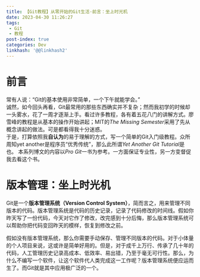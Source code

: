 ```yaml
---
title: 【Git教程】从零开始的Git生活·前言：坐上时光机
date: 2023-04-30 11:26:27
tags: 
 - Git
 - 教程
post-index: true
categories: Dev
linkhash: '@@linkhash2'
---
```

# 前言

常有人说：“Git的基本使用非常简单，一个下午就能学会。”  
诚然，如今回头再看，Git最常用的那些东西确实并不复杂；然而我初学的时候却一头雾水，花了一周才逐渐上手。看过许多教程，各有着五花八门的讲解方式。廖雪峰的教程是从基本的操作开始讲起；MIT的*The Missing Semester*采用了先从概念讲起的做法。可是都看得我十分迷惑。  
于是，打算依照我**自认为**的易于理解的方式，写一个简单的Git入门级教程。众所周知yet another是程序员“优秀传统”，那么此所谓*Yet Another Git Tutorial*是也。
本系列博文的内容以*Pro Git*一书为参考。一方面保证专业性，另一方变督促我去看这个书。

# 版本管理：坐上时光机

Git是一个**版本管理系统（Version Control System）**，简而言之，用来管理不同版本的代码。版本管理系统是代码的历史记录，记录了代码修改的时间线。假如你昨天写了一份代码，今天对它作了修改，改完感到十分后悔，那么版本管理系统可以帮助你把代码变回昨天的模样，恢复到修改之前。

假如没有版本管理系统，那么你需要手动保存、管理不同版本的代码。对于小体量的个人项目来说，这或许是简单好用的。但是，对于成千上万行、传承了几十年的代码，人工管理历史记录高成本、低效率、易出错，乃至于毫无可行性。那么，为什么不编写一个软件，让这个软件代人类完成这一工作呢？版本管理系统便应运而生了。而Git就是其中应用极广泛的一个。